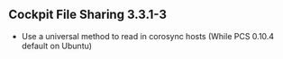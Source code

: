 ## Cockpit File Sharing 3.3.1-3

* Use a universal method to read in corosync hosts (While PCS 0.10.4 default on Ubuntu)